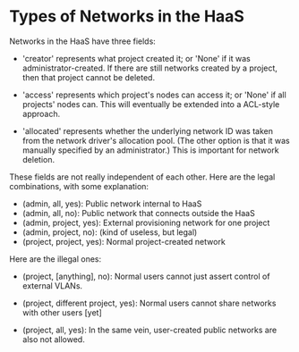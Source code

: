 # Types of Networks in the HaaS


Networks in the HaaS have three fields:
    
- 'creator' represents what project created it; or 'None' if it was
  administrator-created.  If there are still networks created by a project,
  then that project cannot be deleted.
    
- 'access' represents which project's nodes can access it; or 'None' if all
  projects' nodes can.  This will eventually be extended into a ACL-style
  approach.
    
- 'allocated' represents whether the underlying network ID was taken from the
  network driver's allocation pool.  (The other option is that it was manually
  specified by an administrator.)  This is important for network deletion.
    
These fields are not really independent of each other.  Here are the legal
combinations, with some explanation:
    
- (admin,   all,     yes): Public network internal to HaaS
- (admin,   all,     no):  Public network that connects outside the HaaS
- (admin,   project, yes): External provisioning network for one project
- (admin,   project, no):  (kind of useless, but legal)
- (project, project, yes): Normal project-created network


Here are the illegal ones:

- (project, [anything], no): Normal users cannot just assert control of external
      VLANs.

- (project, different project, yes): Normal users cannot share networks with
      other users [yet]

- (project, all, yes): In the same vein, user-created public networks are also
      not allowed.
